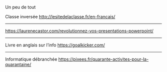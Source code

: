Un peu de tout

Classe inversée
http://lesitedelaclasse.fr/en-francais/
________________________________________
https://laurenecastor.com/revolutionnez-vos-presentations-powerpoint/
________________________________________
Livre en anglais sur l’info
https://goalkicker.com/
________________________________________
Informatique débranchée
https://pixees.fr/quarante-activites-pour-la-quarantaine/
